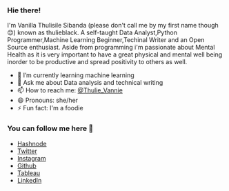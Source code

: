 ### Hie there!


I'm Vanilla Thulisile Sibanda (please don't call me by my first name though 😊) known as thulieblack. A self-taught Data Analyst,Python Programmer,Machine Learning Beginner,Techinal Writer and an Open Source enthusiast. Aside from programming i'm passionate about Mental Health as it is very important to have a great physical and mental well being inorder to be productive and spread positivity to others as well. 

- 🌱 I’m currently learning machine learning
- 💬 Ask me about Data analysis and technical writing
- 📫 How to reach me: [@Thulie_Vannie](https://twitter.com/Thulie_Vannie)
- 😄 Pronouns: she/her
- ⚡ Fun fact: I'm a foodie 

### You can follow me here 🌹

- [Hashnode](https://hashnode.com/@thulieblack)
- [Twitter](https://twitter.com/Thulie_Vannie)
- [Instagram](https://www.instagram.com/the_proudlyblack_thulisile/)
- [Github](https://github.com/thulieblack)
- [Tableau](https://public.tableau.com/profile/thulieblack#!/)
- [LinkedIn](https://www.linkedin.com/in/v-thulisile-sibanda)

